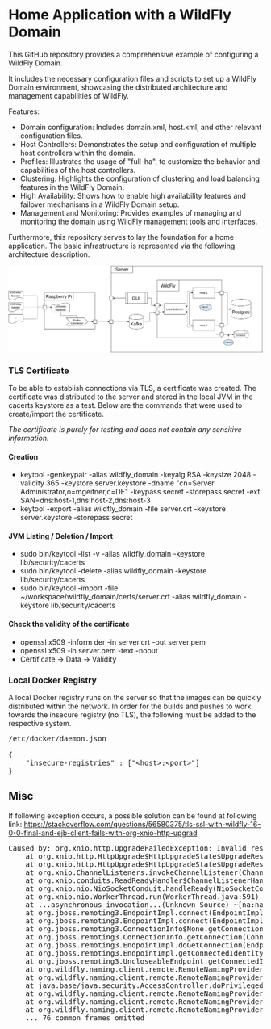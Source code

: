 # Home Application with a WildFly Domain
This GitHub repository provides a comprehensive example of configuring a WildFly Domain. 

It includes the necessary configuration files and scripts to set up a WildFly Domain environment, showcasing the distributed architecture and management capabilities of WildFly.

Features:

- Domain configuration: Includes domain.xml, host.xml, and other relevant configuration files.
- Host Controllers: Demonstrates the setup and configuration of multiple host controllers within the domain.
- Profiles: Illustrates the usage of "full-ha", to customize the behavior and capabilities of the host controllers.
- Clustering: Highlights the configuration of clustering and load balancing features in the WildFly Domain.
- High Availability: Shows how to enable high availability features and failover mechanisms in a WildFly Domain setup.
- Management and Monitoring: Provides examples of managing and monitoring the domain using WildFly management tools and interfaces.

Furthermore, this repository serves to lay the foundation for a home application. The basic infrastructure is represented via the following architecture description.

![Infrastructure](Infrastruktur.png?raw=true "Infrastructure")

### TLS Certificate
To be able to establish connections via TLS, a certificate was created. The certificate was distributed to the server
and stored in the local JVM in the cacerts keystore as a test. Below are the commands that were used to create/import
the certificate.

_The certificate is purely for testing and does not contain any sensitive information._

#### Creation
- keytool -genkeypair -alias wildfly_domain -keyalg RSA -keysize 2048 -validity 365 -keystore server.keystore -dname "cn=Server Administrator,o=mgeitner,c=DE" -keypass secret -storepass secret -ext SAN=dns:host-1,dns:host-2,dns:host-3
- keytool -export -alias wildfly_domain -file server.crt -keystore server.keystore -storepass secret

#### JVM Listing / Deletion / Import
- sudo bin/keytool -list -v -alias wildfly_domain -keystore lib/security/cacerts
- sudo bin/keytool -delete -alias wildfly_domain -keystore lib/security/cacerts
- sudo bin/keytool -import -file ~/workspace/wildfly_domain/certs/server.crt -alias wildfly_domain -keystore lib/security/cacerts

#### Check the validity of the certificate
- openssl x509 -inform der -in server.crt -out server.pem
- openssl x509 -in server.pem -text -noout
- Certificate -> Data -> Validity

### Local Docker Registry
A local Docker registry runs on the server so that the images can be quickly distributed within the network. In order for the builds and pushes to work towards the insecure registry (no TLS), the following must be added to the respective system.
<pre>
/etc/docker/daemon.json

{
    "insecure-registries" : ["&lt;host&gt;:&lt;port&gt;"]
}
</pre>

## Misc
If following exception occurs, a possible solution can be found at following link:
https://stackoverflow.com/questions/56580375/tls-ssl-with-wildfly-16-0-0-final-and-ejb-client-fails-with-org-xnio-http-upgrad

<pre>
Caused by: org.xnio.http.UpgradeFailedException: Invalid response code 200
	at org.xnio.http.HttpUpgrade$HttpUpgradeState$UpgradeResultListener.handleEvent(HttpUpgrade.java:471) ~[xnio-api-3.8.9.Final.jar:3.8.9.Final]
	at org.xnio.http.HttpUpgrade$HttpUpgradeState$UpgradeResultListener.handleEvent(HttpUpgrade.java:400) ~[xnio-api-3.8.9.Final.jar:3.8.9.Final]
	at org.xnio.ChannelListeners.invokeChannelListener(ChannelListeners.java:92) ~[xnio-api-3.8.9.Final.jar:3.8.9.Final]
	at org.xnio.conduits.ReadReadyHandler$ChannelListenerHandler.readReady(ReadReadyHandler.java:66) ~[xnio-api-3.8.9.Final.jar:3.8.9.Final]
	at org.xnio.nio.NioSocketConduit.handleReady(NioSocketConduit.java:89) ~[xnio-nio-3.8.9.Final.jar:3.8.9.Final]
	at org.xnio.nio.WorkerThread.run(WorkerThread.java:591) ~[xnio-nio-3.8.9.Final.jar:3.8.9.Final]
	at ...asynchronous invocation...(Unknown Source) ~[na:na]
	at org.jboss.remoting3.EndpointImpl.connect(EndpointImpl.java:600) ~[jboss-remoting-5.0.27.Final.jar:5.0.27.Final]
	at org.jboss.remoting3.EndpointImpl.connect(EndpointImpl.java:565) ~[jboss-remoting-5.0.27.Final.jar:5.0.27.Final]
	at org.jboss.remoting3.ConnectionInfo$None.getConnection(ConnectionInfo.java:82) ~[jboss-remoting-5.0.27.Final.jar:5.0.27.Final]
	at org.jboss.remoting3.ConnectionInfo.getConnection(ConnectionInfo.java:55) ~[jboss-remoting-5.0.27.Final.jar:5.0.27.Final]
	at org.jboss.remoting3.EndpointImpl.doGetConnection(EndpointImpl.java:499) ~[jboss-remoting-5.0.27.Final.jar:5.0.27.Final]
	at org.jboss.remoting3.EndpointImpl.getConnectedIdentity(EndpointImpl.java:445) ~[jboss-remoting-5.0.27.Final.jar:5.0.27.Final]
	at org.jboss.remoting3.UncloseableEndpoint.getConnectedIdentity(UncloseableEndpoint.java:52) ~[jboss-remoting-5.0.27.Final.jar:5.0.27.Final]
	at org.wildfly.naming.client.remote.RemoteNamingProvider.getFuturePeerIdentityPrivileged(RemoteNamingProvider.java:151) ~[wildfly-naming-client-2.0.0.Final.jar:2.0.0.Final]
	at org.wildfly.naming.client.remote.RemoteNamingProvider.lambda$getFuturePeerIdentity$0(RemoteNamingProvider.java:138) ~[wildfly-naming-client-2.0.0.Final.jar:2.0.0.Final]
	at java.base/java.security.AccessController.doPrivileged(AccessController.java:318) ~[na:na]
	at org.wildfly.naming.client.remote.RemoteNamingProvider.getFuturePeerIdentity(RemoteNamingProvider.java:138) ~[wildfly-naming-client-2.0.0.Final.jar:2.0.0.Final]
	at org.wildfly.naming.client.remote.RemoteNamingProvider.getPeerIdentity(RemoteNamingProvider.java:126) ~[wildfly-naming-client-2.0.0.Final.jar:2.0.0.Final]
	at org.wildfly.naming.client.remote.RemoteNamingProvider.getPeerIdentityForNaming(RemoteNamingProvider.java:106) ~[wildfly-naming-client-2.0.0.Final.jar:2.0.0.Final]
	... 76 common frames omitted
</pre>
